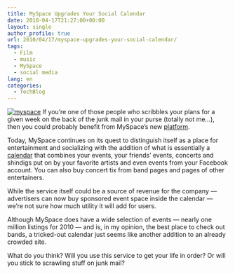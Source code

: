 ```yaml
---
title: MySpace Upgrades Your Social Calendar
date: 2010-04-17T21:27:00+00:00
layout: single
author_profile: true
url: 2010/04/17/myspace-upgrades-your-social-calendar/
tags:
  - Film
  - music
  - MySpace
  - social media
lang: en
categories: 
  - TechBlog
---
```

[![myspace](http://lh3.ggpht.com/_vaUVXcmC3OI/S8ogsYLHv_I/AAAAAAAACBI/Kda0Oo0U31k/myspace_thumb%5B1%5D.jpg?imgmax=800 "myspace")](http://lh5.ggpht.com/_vaUVXcmC3OI/S8ogqFiSLhI/AAAAAAAACBE/PY3Yhcc545g/s1600-h/myspace%5B3%5D.jpg) If you’re one of those people who scribbles your plans for a given week on the back of the junk mail in your purse (totally not me…), then you could probably benefit from MySpace’s new [platform](http://events.myspace.com/).

Today, MySpace continues on its quest to distinguish itself as a place for entertainment and socializing with the addition of what is essentially a [calendar](http://events.myspace.com/Calendar) that combines your events, your friends’ events, concerts and shindigs put on by your favorite artists and even events from your Facebook account. You can also buy concert tix from band pages and pages of other entertainers.

While the service itself could be a source of revenue for the company — advertisers can now buy sponsored event space inside the calendar — we’re not sure how much utility it will add for users. 

Although MySpace does have a wide selection of events — nearly one million listings for 2010 — and is, in my opinion, the best place to check out bands, a tricked-out calendar just seems like another addition to an already crowded site. 

What do you think? Will you use this service to get your life in order? Or will you stick to scrawling stuff on junk mail?